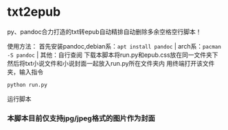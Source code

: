 # txt2epub
py、pandoc合力打造的txt转epub自动精排自动删除多余空格空行脚本！

使用方法：
首先安装pandoc,debian系：<code>apt install pandoc</code> | arch系：<code>pacman -S pandoc</code> | 其他：自行查阅
下载本脚本将run.py和epub.css放在同一文件夹下
然后将txt小说文件和小说封面一起放入run.py所在文件夹内
用终端打开该文件夹，输入指令
```bash
python run.py
```
运行脚本
### 本脚本目前仅支持jpg/jpeg格式的图片作为封面
